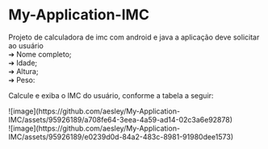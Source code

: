 # My-Application-IMC
<p> Projeto de calculadora de imc com android e java a aplicação deve solicitar ao usuário
  <br>
  ➔ Nome completo;
  <br>
  ➔ Idade;
  <br>
  ➔ Altura;
  <br>
  ➔ Peso:</p>

<p> Calcule e exiba o IMC do usuário, conforme a tabela a seguir: </p>
<p>
![image](https://github.com/aesley/My-Application-IMC/assets/95926189/a708fe64-3eea-4a59-ad14-02c3a6e92878)
<br>
![image](https://github.com/aesley/My-Application-IMC/assets/95926189/e0239d0d-84a2-483c-8981-91980dee1573)
</p>



